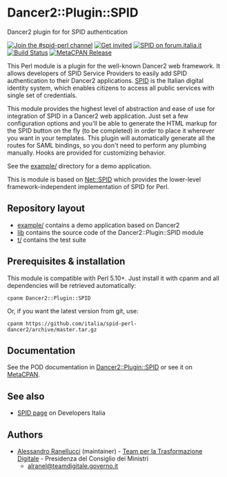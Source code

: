 # Dancer2::Plugin::SPID
Dancer2 plugin for for SPID authentication

[![Join the #spid-perl channel](https://img.shields.io/badge/Slack%20channel-%23spid--perl-blue.svg?logo=slack)](https://developersitalia.slack.com/messages/C7ESTMQDQ)
[![Get invited](https://slack.developers.italia.it/badge.svg)](https://slack.developers.italia.it/)
[![SPID on forum.italia.it](https://img.shields.io/badge/Forum-SPID-blue.svg)](https://forum.italia.it/c/spid) [![Build Status](https://travis-ci.org/italia/spid-perl-dancer2.svg?branch=master)](https://travis-ci.org/italia/spid-perl-dancer2) [![MetaCPAN Release](https://badge.fury.io/pl/Dancer2-Plugin-SPID.svg)](https://metacpan.org/pod/Dancer2::Plugin::SPID)

This Perl module is a plugin for the well-known Dancer2 web framework. It allows developers of SPID Service Providers to easily add SPID authentication to their Dancer2 applications. [SPID](https://www.spid.gov.it/) is the Italian digital identity system, which enables citizens to access all public services with single set of credentials.

This module provides the highest level of abstraction and ease of use for integration of SPID in a Dancer2 web application. Just set a few configuration options and you'll be able to generate the HTML markup for the SPID button on the fly (to be completed) in order to place it wherever you want in your templates. This plugin will automatically generate all the routes for SAML bindings, so you don't need to perform any plumbing manually. Hooks are provided for customizing behavior.

See the [example/](example/) directory for a demo application.

This is module is based on [Net::SPID](https://github.com/italia/spid-perl) which provides the lower-level framework-independent implementation of SPID for Perl.

## Repository layout

* [example/](example/) contains a demo application based on Dancer2
* [lib](lib) contains the source code of the Dancer2::Plugin::SPID module
* [t/](t/) contains the test suite

## Prerequisites & installation

This module is compatible with Perl 5.10+.
Just install it with cpanm and all dependencies will be retrieved automatically:

```
cpanm Dancer2::Plugin::SPID
```

Or, if you want the latest version from git, use:

```
cpanm https://github.com/italia/spid-perl-dancer2/archive/master.tar.gz
```

## Documentation

See the POD documentation in [Dancer2::Plugin::SPID](lib/Dancer2/Plugin/SPID.pm) or see it on [MetaCPAN](https://metacpan.org/release/Dancer2-Plugin-SPID).

## See also

* [SPID page](https://developers.italia.it/it/spid) on Developers Italia

## Authors

* [Alessandro Ranellucci](https://github.com/alexrj) (maintainer) - [Team per la Trasformazione Digitale](https://teamdigitale.governo.it/) - Presidenza del Consiglio dei Ministri
    * [alranel@teamdigitale.governo.it](alranel@teamdigitale.governo.it)
